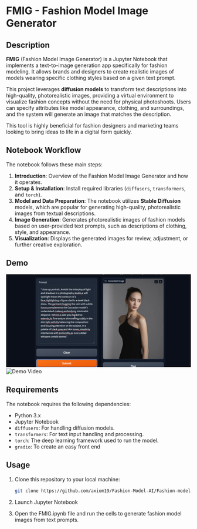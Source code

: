 # FMIG - Fashion Model Image Generator

## Description

**FMIG** (Fashion Model Image Generator) is a Jupyter Notebook that implements a text-to-image generation app specifically for fashion modeling. It allows brands and designers to create realistic images of models wearing specific clothing styles based on a given text prompt.

This project leverages **diffusion models** to transform text descriptions into high-quality, photorealistic images, providing a virtual environment to visualize fashion concepts without the need for physical photoshoots. Users can specify attributes like model appearance, clothing, and surroundings, and the system will generate an image that matches the description.

This tool is highly beneficial for fashion designers and marketing teams looking to bring ideas to life in a digital form quickly.

## Notebook Workflow

The notebook follows these main steps:

1. **Introduction**: Overview of the Fashion Model Image Generator and how it operates.
2. **Setup & Installation**: Install required libraries (`diffusers`, `transformers`, and `torch`).
3. **Model and Data Preparation**: The notebook utilizes **Stable Diffusion** models, which are popular for generating high-quality, photorealistic images from textual descriptions.
4. **Image Generation**: Generates photorealistic images of fashion models based on user-provided text prompts, such as descriptions of clothing, style, and appearance.
5. **Visualization**: Displays the generated images for review, adjustment, or further creative exploration.

## Demo

![Demo Screenshot](https://github.com/axiom19/Fashion-Model-AI/blob/main/Fashion-model-image-gen/demo_img.png)
![Demo Video]((https://github.com/axiom19/Fashion-Model-AI/blob/main/Fashion-model-image-gen/demo_vid.png))


## Requirements

The notebook requires the following dependencies:
- Python 3.x
- Jupyter Notebook
- `diffusers`: For handling diffusion models.
- `transformers`: For text input handling and processing.
- `torch`: The deep learning framework used to run the model.
- `gradio`: To create an easy front end


## Usage

1. Clone this repository to your local machine:

   ```bash
   git clone https://github.com/axiom19/Fashion-Model-AI/Fashion-model-image-gen.git

2. Launch Jupyter Notebook
3. Open the FMIG.ipynb file and run the cells to generate fashion model images from text prompts.
